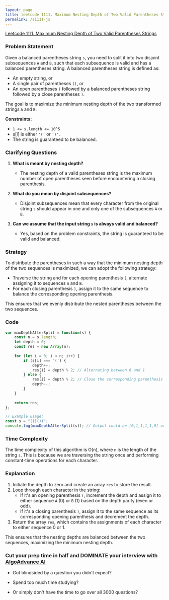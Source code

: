 ```yaml
---
layout: page
title: leetcode 1111. Maximum Nesting Depth of Two Valid Parentheses Strings
permalink: /s1111-js
---
```

[Leetcode 1111. Maximum Nesting Depth of Two Valid Parentheses Strings](https://algoadvance.github.io/algoadvance/l1111)
### Problem Statement

Given a balanced parentheses string `s`, you need to split it into two disjoint subsequences `A` and `B`, such that each subsequence is valid and has a balanced parentheses string. A balanced parentheses string is defined as:
- An empty string, or
- A single pair of parentheses `()`, or
- An open parentheses `(` followed by a balanced parentheses string followed by a close parentheses `)`.

The goal is to maximize the minimum nesting depth of the two transformed strings `A` and `B`.

**Constraints:**
- `1 <= s.length <= 10^5`
- s[i] is either `'('` or `')'`.
- The string is guaranteed to be balanced.

### Clarifying Questions

1. **What is meant by nesting depth?**
   - The nesting depth of a valid parentheses string is the maximum number of open parentheses seen before encountering a closing parenthesis.

2. **What do you mean by disjoint subsequences?**
   - Disjoint subsequences mean that every character from the original string `s` should appear in one and only one of the subsequences `A` or `B`.

3. **Can we assume that the input string `s` is always valid and balanced?**
   - Yes, based on the problem constraints, the string is guaranteed to be valid and balanced.

### Strategy

To distribute the parentheses in such a way that the minimum nesting depth of the two sequences is maximized, we can adopt the following strategy:
- Traverse the string and for each opening parenthesis `(`, alternate assigning it to sequences `A` and `B`.
- For each closing parenthesis `)`, assign it to the same sequence to balance the corresponding opening parenthesis.

This ensures that we evenly distribute the nested parentheses between the two sequences.

### Code

```javascript
var maxDepthAfterSplit = function(s) {
    const n = s.length;
    let depth = 0;
    const res = new Array(n);
    
    for (let i = 0; i < n; i++) {
        if (s[i] === '(') {
            depth++;
            res[i] = depth % 2; // Alternating between 0 and 1
        } else {
            res[i] = depth % 2; // Close the corresponding parenthesis in the same sequence
            depth--;
        }
    }
    
    return res;
};

// Example usage:
const s = "(()())";
console.log(maxDepthAfterSplit(s)); // Output could be [0,1,1,1,1,0] or similar split
```

### Time Complexity

The time complexity of this algorithm is O(n), where `n` is the length of the string `s`. This is because we are traversing the string once and performing constant-time operations for each character.

### Explanation
1. Initiate the depth to zero and create an array `res` to store the result.
2. Loop through each character in the string:
   - If it's an opening parenthesis `(`, increment the depth and assign it to either sequence `A` (0) or `B` (1) based on the depth parity (even or odd).
   - If it's a closing parenthesis `)`, assign it to the same sequence as its corresponding opening parenthesis and decrement the depth.
3. Return the array `res`, which contains the assignments of each character to either sequence 0 or 1. 

This ensures that the nesting depths are balanced between the two sequences, maximizing the minimum nesting depth.


### Cut your prep time in half and DOMINATE your interview with [AlgoAdvance AI](https://algoAdvance.com)

- Got blindsided by a question you didn't expect?

- Spend too much time studying?

- Or simply don't have the time to go over all 3000 questions?

